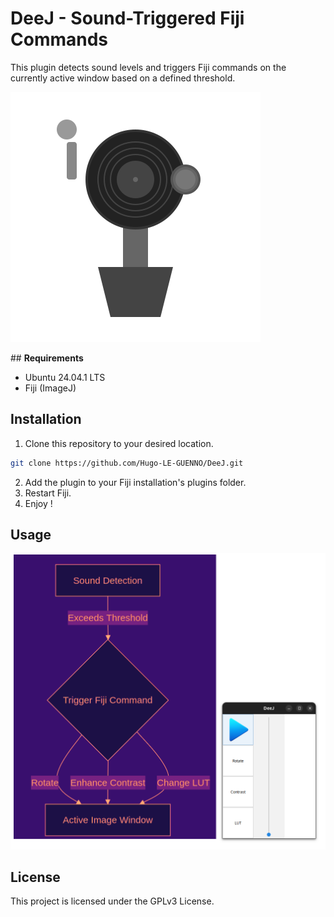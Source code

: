 
# DeeJ - Sound-Triggered Fiji Commands  

This plugin detects sound levels and triggers Fiji commands on the currently active window based on a defined threshold.


![Logo](https://github.com/Hugo-LE-GUENNO/DeeJ/blob/main/DeeJ.svg)


## **Requirements**

- Ubuntu 24.04.1 LTS
- Fiji (ImageJ)


## **Installation**

1. Clone this repository to your desired location.
```sh
git clone https://github.com/Hugo-LE-GUENNO/DeeJ.git
```

2. Add the plugin to your Fiji installation's plugins folder.
3. Restart Fiji.
4. Enjoy !


## **Usage**

![Logo](https://github.com/Hugo-LE-GUENNO/DeeJ/blob/main/DeeJ_UI-schem.png)


## **License**

This project is licensed under the GPLv3 License.